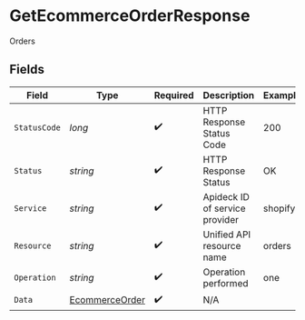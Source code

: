 # GetEcommerceOrderResponse

Orders


## Fields

| Field                                                       | Type                                                        | Required                                                    | Description                                                 | Example                                                     |
| ----------------------------------------------------------- | ----------------------------------------------------------- | ----------------------------------------------------------- | ----------------------------------------------------------- | ----------------------------------------------------------- |
| `StatusCode`                                                | *long*                                                      | :heavy_check_mark:                                          | HTTP Response Status Code                                   | 200                                                         |
| `Status`                                                    | *string*                                                    | :heavy_check_mark:                                          | HTTP Response Status                                        | OK                                                          |
| `Service`                                                   | *string*                                                    | :heavy_check_mark:                                          | Apideck ID of service provider                              | shopify                                                     |
| `Resource`                                                  | *string*                                                    | :heavy_check_mark:                                          | Unified API resource name                                   | orders                                                      |
| `Operation`                                                 | *string*                                                    | :heavy_check_mark:                                          | Operation performed                                         | one                                                         |
| `Data`                                                      | [EcommerceOrder](../../Models/Components/EcommerceOrder.md) | :heavy_check_mark:                                          | N/A                                                         |                                                             |